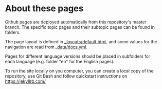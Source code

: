 # About these pages

Github pages are deployed automatically from this repository's master branch. The specific topic pages and their subtopic pages can be found in folders. 

The page layout is defined in [_layouts/default.html](_layouts/default.html), and some values for the navigation are read from [_data/docs.yml](_data/docs.yml).

Pages for different language versions should be placed in subfolders for each language (e.g. folder "en" for the English pages).

To run the site locally on you computer, you can create a local copy of the repository, use Git Bash and follow quickstart instructions on https://jekyllrb.com/


